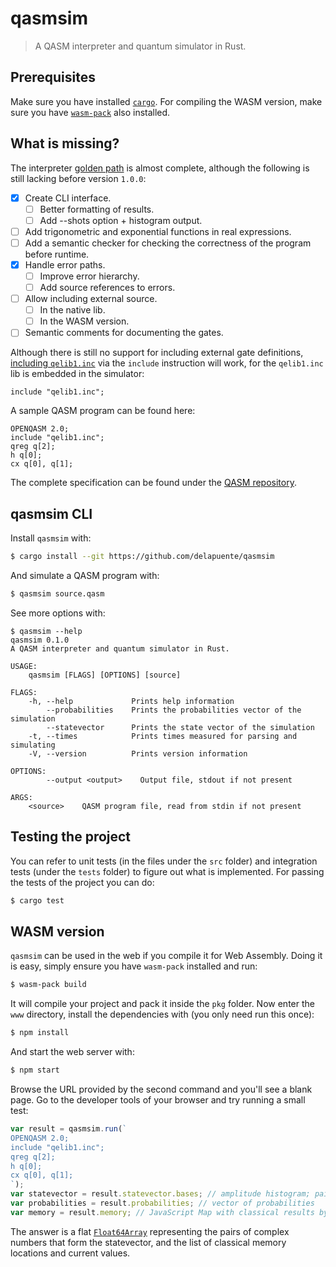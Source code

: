 # qasmsim
> A QASM interpreter and quantum simulator in Rust.

## Prerequisites

Make sure you have installed [`cargo`](https://doc.rust-lang.org/cargo/getting-started/installation.html).
For compiling the WASM version, make sure you have [`wasm-pack`](https://rustwasm.github.io/wasm-pack/installer/)
also installed.

## What is missing?

The interpreter [golden path](https://en.wikipedia.org/wiki/Happy_path) is almost complete, although the following is still lacking before version `1.0.0`:

 - [X] Create CLI interface.
   - [ ] Better formatting of results.
   - [ ] Add --shots option + histogram output.
 - [ ] Add trigonometric and exponential functions in real expressions.
 - [ ] Add a semantic checker for checking the correctness of the program before runtime.
 - [X] Handle error paths.
   - [ ] Improve error hierarchy.
   - [ ] Add source references to errors.
 - [ ] Allow including external source.
   - [ ] In the native lib.
   - [ ] In the WASM version.
 - [ ] Semantic comments for documenting the gates.

Although there is still no support for including external gate definitions,
[including `qelib1.inc`](https://github.com/Qiskit/openqasm/blob/master/examples/generic/qelib1.inc) via the `include` instruction will work, for the `qelib1.inc` lib is embedded in the simulator:

```
include "qelib1.inc";
```

A sample QASM program can be found here:

```qasm
OPENQASM 2.0;
include "qelib1.inc";
qreg q[2];
h q[0];
cx q[0], q[1];
```

The complete specification can be found under the [QASM repository](https://github.com/Qiskit/openqasm/blob/master/spec-human/).

## qasmsim CLI

Install `qasmsim` with:

```sh
$ cargo install --git https://github.com/delapuente/qasmsim
```

And simulate a QASM program with:

```sh
$ qasmsim source.qasm
```

See more options with:

```
$ qasmsim --help
qasmsim 0.1.0
A QASM interpreter and quantum simulator in Rust.

USAGE:
    qasmsim [FLAGS] [OPTIONS] [source]

FLAGS:
    -h, --help             Prints help information
        --probabilities    Prints the probabilities vector of the simulation
        --statevector      Prints the state vector of the simulation
    -t, --times            Prints times measured for parsing and simulating
    -V, --version          Prints version information

OPTIONS:
        --output <output>    Output file, stdout if not present

ARGS:
    <source>    QASM program file, read from stdin if not present
```

## Testing the project

You can refer to unit tests (in the files under the `src` folder) and integration tests (under the `tests` folder) to figure out what is implemented. For passing the tests of the project you can do:

```sh
$ cargo test
```

## WASM version

`qasmsim` can be used in the web if you compile it for Web Assembly. Doing it is easy, simply ensure you have `wasm-pack` installed and run:

```sh
$ wasm-pack build
```

It will compile your project and pack it inside the `pkg` folder. Now enter the `www` directory, install the dependencies with (you only need run this once):

```sh
$ npm install
```

And start the web server with:

```sh
$ npm start
```

Browse the URL provided by the second command and you'll see a blank page. Go to the developer tools of your browser and try running a small test:

```js
var result = qasmsim.run(`
OPENQASM 2.0;
include "qelib1.inc";
qreg q[2];
h q[0];
cx q[0], q[1];
`);
var statevector = result.statevector.bases; // amplitude histogram; pairs represent complex numbers.
var probabilities = result.probabilities; // vector of probabilities
var memory = result.memory; // JavaScript Map with classical results by name of the registry.
```

The answer is a flat [`Float64Array`](https://developer.mozilla.org/en-US/docs/Web/JavaScript/Typed_arrays) representing the pairs of complex numbers that form the statevector, and the list of classical memory locations and current values.
